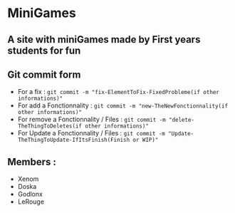 # MiniGames

## A site with miniGames made by First years students for fun 

## Git commit form 
 + For a fix :                ```git commit -m "fix-ElementToFix-FixedProbleme(if other informations)"```
 + For add a Fonctionnality : ```git commit -m "new-TheNewFonctionnality(if other informations)"```
 + For remove a Fonctionnality / Files : ```git commit -m "delete-TheThingToDeletes(if other informations)"```
 + For Update a Fonctionnality / Files : ```git commit -m "Update-TheThingToUpdate-IfItsFinish(Finish or WIP)"```

## Members : 
+ Xenom 
+ Doska 
+ Godlonx
+ LeRouge 